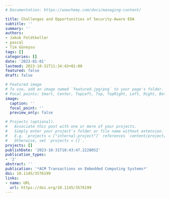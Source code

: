 ```yaml
---
# Documentation: https://wowchemy.com/docs/managing-content/

title: Challenges and Opportunities of Security-Aware EDA
subtitle: ''
summary: ''
authors:
- Jakob Feldtkeller
- pascal
- Tim Güneysu
tags: []
categories: []
date: '2023-01-01'
lastmod: 2023-10-31T11:34:43+01:00
featured: false
draft: false

# Featured image
# To use, add an image named `featured.jpg/png` to your page's folder.
# Focal points: Smart, Center, TopLeft, Top, TopRight, Left, Right, BottomLeft, Bottom, BottomRight.
image:
  caption: ''
  focal_point: ''
  preview_only: false

# Projects (optional).
#   Associate this post with one or more of your projects.
#   Simply enter your project's folder or file name without extension.
#   E.g. `projects = ["internal-project"]` references `content/project/deep-learning/index.md`.
#   Otherwise, set `projects = []`.
projects: []
publishDate: '2023-10-31T10:43:47.222805Z'
publication_types:
- '2'
abstract: ''
publication: '*ACM Transactions on Embedded Computing Systems*'
doi: 10.1145/3576199
links:
- name: URL
  url: https://doi.org/10.1145/3576199
---
```

